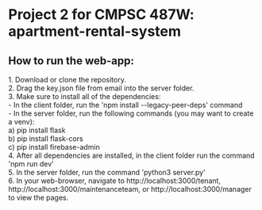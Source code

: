 # Project 2 for CMPSC 487W: apartment-rental-system
<h2>How to run the web-app:</h2>
<p>
1. Download or clone the repository.<br>
2. Drag the key.json file from email into the server folder.<br>
3. Make sure to install all of the dependencies:<br>
  - In the client folder, run the 'npm install --legacy-peer-deps' command<br>
  - In the server folder, run the following commands (you may want to create a venv):<br>
    a) pip install flask<br>
    b) pip install flask-cors<br>
    c) pip install firebase-admin<br>
4. After all dependencies are installed, in the client folder run the command 'npm run dev'<br>
5. In the server folder, run the command 'python3 server.py'<br>
6. In your web-browser, navigate to http://localhost:3000/tenant, http://localhost:3000/maintenanceteam, or http://localhost:3000/manager to view the pages.
</p>
